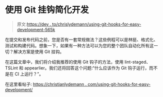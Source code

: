 # 使用 Git 挂钩简化开发

> 原文:[https://dev . to/chrislydemann/using-git-hooks-for-easy-development-565k](https://dev.to/chrislydemann/using-git-hooks-for-easier-development-565k)

在提交和发布代码之前，您是否有一套常规做法？这些例程可以是林挺、格式化、测试和构建代码。想象一下，如果有一种方法可以为您的整个团队自动化所有这一切？解决方案是使用 Git 挂钩。

在这篇文章中，我们将介绍我推荐的使用 Git 钩子的方法，使用 lint-staged、TSLint 和 appearlier。我们还将回答这个问题:“什么应该作为 Git 钩子运行，而不是在 CI 上运行？”。

在这里看帖子:
[https://christianlydemann . com/using-git-hooks-for-easy-development/](https://christianlydemann.com/using-git-hooks-for-easier-development/)